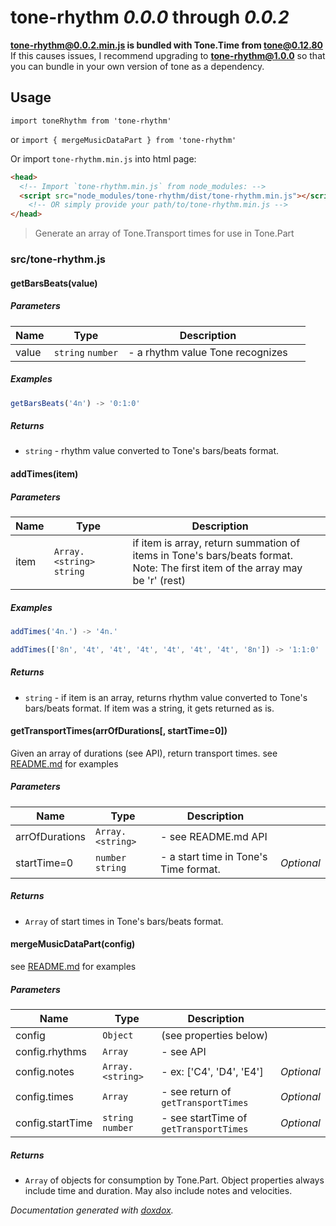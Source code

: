 # tone-rhythm *0.0.0* through *0.0.2*

**tone-rhythm@0.0.2.min.js is bundled with Tone.Time from tone@0.12.80** If this causes issues, I recommend upgrading to **tone-rhythm@1.0.0** so that you can bundle in your own version of tone as a dependency.

## Usage

`import toneRhythm from 'tone-rhythm'`

or `import { mergeMusicDataPart } from 'tone-rhythm'`

Or import `tone-rhythm.min.js` into html page:

```html
<head>
  <!-- Import `tone-rhythm.min.js` from node_modules: -->
  <script src="node_modules/tone-rhythm/dist/tone-rhythm.min.js"></script>
    <!-- OR simply provide your path/to/tone-rhythm.min.js -->
</head>
```


> Generate an array of Tone.Transport times for use in Tone.Part


### src/tone-rhythm.js


#### getBarsBeats(value)






##### Parameters

| Name  | Type              | Description                      |        |
| ----- | ----------------- | -------------------------------- | ------ |
| value | `string` `number` | - a rhythm value Tone recognizes | &nbsp; |




##### Examples

```javascript
getBarsBeats('4n') -> '0:1:0'
```


##### Returns


- `string`  - rhythm value converted to Tone's bars/beats format.



#### addTimes(item)






##### Parameters

| Name | Type                      | Description                                                                                                                        |        |
| ---- | ------------------------- | ---------------------------------------------------------------------------------------------------------------------------------- | ------ |
| item | `Array.<string>` `string` | if item is array, return summation of items in Tone's bars/beats format.<br>   Note: The first item of the array may be 'r' (rest) | &nbsp; |




##### Examples

```javascript
addTimes('4n.') -> '4n.'
```
```javascript
addTimes(['8n', '4t', '4t', '4t', '4t', '4t', '4t', '8n']) -> '1:1:0'
```


##### Returns


- `string`  - if item is an array, returns rhythm value converted to Tone's bars/beats format.
If item was a string, it gets returned as is.



#### getTransportTimes(arrOfDurations[, startTime&#x3D;0])

Given an array of durations (see API), return transport times.
see [README.md](README.md) for examples




##### Parameters

| Name             | Type              | Description                           |            |
| ---------------- | ----------------- | ------------------------------------- | ---------- |
| arrOfDurations   | `Array.<string>`  | - see README.md API                   | &nbsp;     |
| startTime&#x3D;0 | `number` `string` | - a start time in Tone's Time format. | *Optional* |




##### Returns


- `Array`  of start times in Tone's bars/beats format.



#### mergeMusicDataPart(config)

see [README.md](README.md) for examples




##### Parameters

| Name             | Type              | Description                            |            |
| ---------------- | ----------------- | -------------------------------------- | ---------- |
| config           | `Object`          | (see properties below)                 | &nbsp;     |
| config.rhythms   | `Array`           | - see API                              | &nbsp;     |
| config.notes     | `Array.<string>`  | - ex: ['C4', 'D4', 'E4']               | *Optional* |
| config.times     | `Array`           | - see return of `getTransportTimes`    | *Optional* |
| config.startTime | `string` `number` | - see startTime of `getTransportTimes` | *Optional* |




##### Returns


- `Array`  of objects for consumption by Tone.Part. Object properties always include time and duration. May also include notes and velocities.




*Documentation generated with [doxdox](https://github.com/neogeek/doxdox).*
